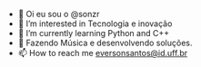 - 👋 Oi eu sou o @sonzr
- 👀 I’m interested in Tecnologia e inovação
- 🌱 I’m currently learning Python and C++
- 💞️ Fazendo Música e desenvolvendo soluções.
- 📫 How to reach me  eversonsantos@id.uff.br

<!---
sonzr/sonzr is a ✨ special ✨ repository because its `README.md` (this file) appears on your GitHub profile.
You can click the Preview link to take a look at your changes.
--->
